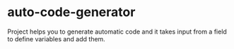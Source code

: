 # auto-code-generator
Project helps you to generate automatic code and it takes input from a field to define variables and add them. 
